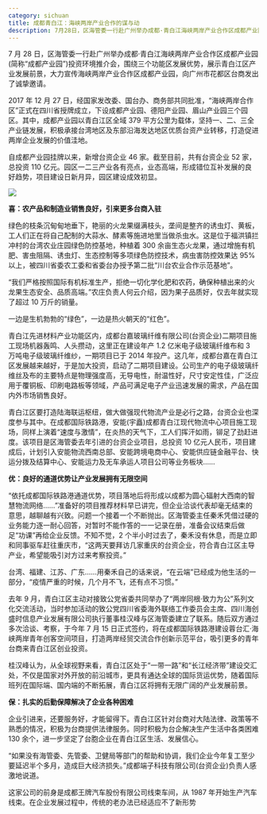 ```yaml
---
category: sichuan
title: 成都青白江：海峡两岸产业合作的谋与动
description: 7月28日，区海管委一行赴广州举办成都·青白江海峡两岸产业合作区成都产业园(简称“成都产业园”)投资环境推介会，围绕三个功能区发展优势，展示青白江区产业发展前景，大力宣传海峡两岸产业合作区成都产业园，向广州市花都区台商发出了诚挚邀请。
---
```


7 月 28 日，区海管委一行赴广州举办成都·青白江海峡两岸产业合作区成都产业园(简称“成都产业园”)投资环境推介会，围绕三个功能区发展优势，展示青白江区产业发展前景，大力宣传海峡两岸产业合作区成都产业园，向广州市花都区台商发出了诚挚邀请。

2017 年 12 月 27 日，经国家发改委、国台办、商务部共同批准，“海峡两岸合作区”正式在四川省授牌成立，下设成都产业园、德阳产业园、眉山产业园三个园区。其中，成都产业园以青白江区全域 379 平方公里为载体，坚持一、二、三全产业链发展，积极承接台湾地区及东部沿海发达地区优质台资产业转移，打造促进两岸企业发展的价值洼地。

自成都产业园挂牌以来，新增台资企业 46 家。截至目前，共有台资企业 52 家，总投资 110 亿元。园区一二三产业各有亮点，业态高端，形成错位互补发展的良好趋势，项目建设日新月异，园区建设成效初显。

![](https://imgcdn.scol.com.cn/NEWS_91B0D3769D0C95AC376C3E45069861DE.JPG)

**喜：农产品和制造业销售良好，引来更多台商入驻**

绿色的枝条沉甸甸地垂下，艳丽的火龙果缀满枝头，垄间是整齐的诱虫灯、黄板，工人们正在将自己配制的大蒜水、酵素等施进地里当做杀虫水。这是位于福洪镇拦冲村的台湾农业庄园绿色防控基地，种植着 300 余亩生态火龙果，通过增施有机肥、害虫阻隔、诱虫灯、生态控制等多项绿色防控技术，病虫害防控效果达 95%以上，被四川省委农工委和省委台办授予第二批“川台农业合作示范基地”。

“我们严格按照国际有机标准生产，拒绝一切化学化肥和农药，确保种植出来的火龙果生态安全、品质高端。”农庄负责人何云介绍，因为果子品质好，仅去年就实现了超过 10 万斤的销量。

一边是生机勃勃的“绿色”，一边是热火朝天的“红色”。

青白江先进材料产业功能区内，成都台嘉玻璃纤维有限公司(台资企业)二期项目施工现场机器轰鸣、人头攒动，这里正在建设年产 1.2 亿米电子级玻璃纤维布和 3 万吨电子级玻璃纤维纱，一期项目已于 2014 年投产。这几年，成都台嘉在青白江区发展越来越好，于是加大投资，启动了二期项目建设。公司生产的电子级玻璃纤维丝及布的主要特点是物理强度高，无导电性，耐温性好，尺寸安定性佳，广泛应用于覆铜板、印刷电路板等领域，产品可满足电子产业迅速发展的需求，产品在国内外市场销售良好。

青白江区要打造陆海联运枢纽，做大做强现代物流产业是必行之路，台资企业也深度参与其中。在成都国际铁路港，安能(宇矗)成都青白江现代物流中心项目施工现场，同样上演着“速度与激情”，在炎热的天气下，工人们挥汗如雨，铆足了劲赶进度。该项目是区海管委去年引进的台资企业项目，总投资 10 亿元人民币，项目建成后，计划引入安能物流西南总部、安能跨境电商中心、安能供应链金融平台、快运分拨及结算中心、安能运力及无车承运人项目公司等业务板块……

**优：良好的通道优势让产业发展拥有无限空间**

“依托成都国际铁路港通道优势，项目落地后将形成以成都为圆心辐射大西南的智慧物流网络……”准备好的项目推荐材料早已讲完，但企业洽谈代表却毫无结束的意思，越聊越有兴致。问题一个接着一个不断抛出。区海管委主任秦禾凭借过硬的业务能力逐一耐心回答，对暂时不能作答的一一记录在册，准备会议结束后做足“功课”再给企业反馈。不知不觉，2 个半小时过去了，秦禾没有休息，而是立即和同事驱车赶往重庆市，“这两天要拜访几家重庆的台资企业，符合青白江区主导产业，希望能吸引对方过来考察投资。”

台湾、福建、江苏、广东……用秦禾自己的话来说，“在云端”已经成为他生活的一部分，“疫情严重的时候，几个月不飞，还有点不习惯。”

去年 9 月，青白江区主动对接致公党省委共同举办了“两岸同根·致力为公”系列文化交流活动，当时参加活动的致公党四川省委海外联络工作委员会主席、四川海创盛时信息产业发展有限公司执行董事桂汉峰与区海管委建立了联系。随后双方通过多次洽谈、考察，于今年 7 月 15 日正式签约，将在成都国际铁路港建设蓉台汇·海峡两岸青年创客空间项目，打造两岸经贸交流合作创新示范平台，吸引更多的青年台商来青白江区创业投资。

桂汉峰认为，从全球视野来看，青白江区处于“一带一路”和“长江经济带”建设交汇处，不仅是国家对外开放的前沿城市，更具有通达全球的国际货运优势，随着国际班列在国际端、国内端的不断拓展，青白江区将拥有无限广阔的产业发展前景。

**保：扎实的后勤保障解决了企业各种困难**

企业引进来，还要服务好，才能留得下。青白江区针对台商对大陆法律、政策等不熟悉的情况，积极为台商提供法律服务。同时积极为台企解决生产生活中各类困难 130 余个，进一步坚定了台胞企业在青白江区生活、发展信心。

“如果没有海管委、先管委、卫健局等部门的帮助和协调，我们企业今年复工至少要延迟半个多月，造成巨大经济损失。”成都端子科技有限公司(台资企业)负责人感激地说道。

这家公司的前身是成都王牌汽车股份有限公司线束车间，从 1987 年开始生产汽车线束。在企业发展过程中，传统的老办法已经适应不了新形势
